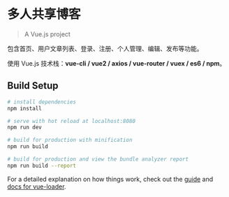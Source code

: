 # 多人共享博客

> A Vue.js project



包含首页、用户文章列表、登录、注册、个人管理、编辑、发布等功能。

使用 Vue.js 技术栈：**vue-cli / vue2 / axios / vue-router / vuex / es6 / npm**。



## Build Setup

``` bash
# install dependencies
npm install

# serve with hot reload at localhost:8080
npm run dev

# build for production with minification
npm run build

# build for production and view the bundle analyzer report
npm run build --report
```

For a detailed explanation on how things work, check out the [guide](http://vuejs-templates.github.io/webpack/) and [docs for vue-loader](http://vuejs.github.io/vue-loader).
